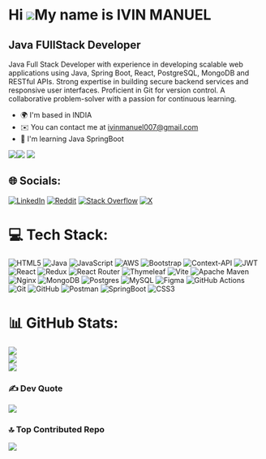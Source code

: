 Hi ![](https://user-images.githubusercontent.com/18350557/176309783-0785949b-9127-417c-8b55-ab5a4333674e.gif)My name is IVIN MANUEL
===================================================================================================================================

Java FUllStack Developer
------------------------

Java Full Stack Developer with experience in developing scalable web applications using Java, Spring Boot, React, PostgreSQL, MongoDB and RESTful APIs. Strong expertise in building secure backend services and responsive user interfaces. Proficient in Git for version control. A collaborative problem-solver with a passion for continuous learning.

* 🌍  I'm based in INDIA
* ✉️  You can contact me at [ivinmanuel007@gmail.com](mailto:ivinmanuel007@gmail.com)
* 🧠  I'm learning Java SpringBoot

<a href="https://www.github.com/ivinmanuel" target="_blank" rel="noreferrer"><img
src="https://img.shields.io/github/followers/ivinmanuel?logo=github&style=for-the-badge&color=0891b2&labelColor=1c1917" /></a><a href="https://www.x.com/FanofZORO" target="_blank" rel="noreferrer"><img
src="https://img.shields.io/twitter/follow/FanofZORO?logo=twitter&style=for-the-badge&color=0891b2&labelColor=1c1917"
/></a>
[![](https://visitcount.itsvg.in/api?id=ivinmanuel&icon=6&color=2)](https://visitcount.itsvg.in)

## 🌐 Socials:
[![LinkedIn](https://img.shields.io/badge/LinkedIn-%230077B5.svg?logo=linkedin&logoColor=white)](https://linkedin.com/in/ivinmanuel) [![Reddit](https://img.shields.io/badge/Reddit-%23FF4500.svg?logo=Reddit&logoColor=white)](https://reddit.com/user/manuelivin) [![Stack Overflow](https://img.shields.io/badge/-Stackoverflow-FE7A16?logo=stack-overflow&logoColor=white)](https://stackoverflow.com/users/22583427) [![X](https://img.shields.io/badge/X-black.svg?logo=X&logoColor=white)](https://x.com/FanofZORO) 

# 💻 Tech Stack:
![HTML5](https://img.shields.io/badge/html5-%23E34F26.svg?style=for-the-badge&logo=html5&logoColor=white) ![Java](https://img.shields.io/badge/java-%23ED8B00.svg?style=for-the-badge&logo=openjdk&logoColor=white) ![JavaScript](https://img.shields.io/badge/javascript-%23323330.svg?style=for-the-badge&logo=javascript&logoColor=%23F7DF1E) ![AWS](https://img.shields.io/badge/AWS-%23FF9900.svg?style=for-the-badge&logo=amazon-aws&logoColor=white) ![Bootstrap](https://img.shields.io/badge/bootstrap-%238511FA.svg?style=for-the-badge&logo=bootstrap&logoColor=white) ![Context-API](https://img.shields.io/badge/Context--Api-000000?style=for-the-badge&logo=react) ![JWT](https://img.shields.io/badge/JWT-black?style=for-the-badge&logo=JSON%20web%20tokens) ![React](https://img.shields.io/badge/react-%2320232a.svg?style=for-the-badge&logo=react&logoColor=%2361DAFB) ![Redux](https://img.shields.io/badge/redux-%23593d88.svg?style=for-the-badge&logo=redux&logoColor=white) ![React Router](https://img.shields.io/badge/React_Router-CA4245?style=for-the-badge&logo=react-router&logoColor=white) ![Thymeleaf](https://img.shields.io/badge/Thymeleaf-%23005C0F.svg?style=for-the-badge&logo=Thymeleaf&logoColor=white) ![Vite](https://img.shields.io/badge/vite-%23646CFF.svg?style=for-the-badge&logo=vite&logoColor=white) ![Apache Maven](https://img.shields.io/badge/Apache%20Maven-C71A36?style=for-the-badge&logo=Apache%20Maven&logoColor=white) ![Nginx](https://img.shields.io/badge/nginx-%23009639.svg?style=for-the-badge&logo=nginx&logoColor=white) ![MongoDB](https://img.shields.io/badge/MongoDB-%234ea94b.svg?style=for-the-badge&logo=mongodb&logoColor=white) ![Postgres](https://img.shields.io/badge/postgres-%23316192.svg?style=for-the-badge&logo=postgresql&logoColor=white) ![MySQL](https://img.shields.io/badge/mysql-4479A1.svg?style=for-the-badge&logo=mysql&logoColor=white) ![Figma](https://img.shields.io/badge/figma-%23F24E1E.svg?style=for-the-badge&logo=figma&logoColor=white) ![GitHub Actions](https://img.shields.io/badge/github%20actions-%232671E5.svg?style=for-the-badge&logo=githubactions&logoColor=white) ![Git](https://img.shields.io/badge/git-%23F05033.svg?style=for-the-badge&logo=git&logoColor=white) ![GitHub](https://img.shields.io/badge/github-%23121011.svg?style=for-the-badge&logo=github&logoColor=white) ![Postman](https://img.shields.io/badge/Postman-FF6C37?style=for-the-badge&logo=postman&logoColor=white) ![SpringBoot](https://img.shields.io/badge/spring-%236DB33F.svg?style=for-the-badge&logo=spring&logoColor=white) ![CSS3](https://img.shields.io/badge/css3-%231572B6.svg?style=for-the-badge&logo=css3&logoColor=white)
# 📊 GitHub Stats:
![](https://github-readme-stats.vercel.app/api?username=ivinmanuel&theme=merko&hide_border=false&include_all_commits=true&count_private=true)<br/>
![](https://github-readme-streak-stats.herokuapp.com/?user=ivinmanuel&theme=merko&hide_border=false)<br/>
![](https://github-readme-stats.vercel.app/api/top-langs/?username=ivinmanuel&theme=merko&hide_border=false&include_all_commits=true&count_private=true&layout=compact)

### ✍️  Dev Quote
![](https://quotes-github-readme.vercel.app/api?type=horizontal&theme=dark)

### 🔝 Top Contributed Repo
![](https://github-contributor-stats.vercel.app/api?username=ivinmanuel&limit=5&theme=dark&combine_all_yearly_contributions=true)




<!-- Proudly created with GPRM ( https://gprm.itsvg.in ) -->
